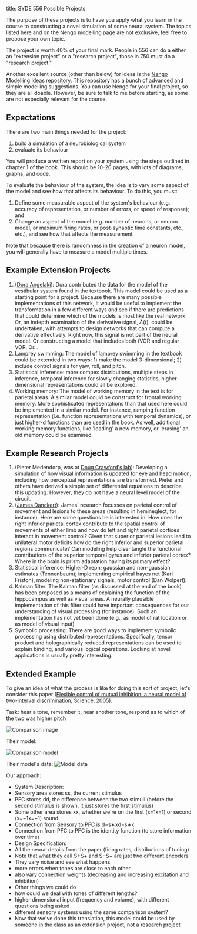 title: SYDE 556 Possible Projects

The purpose of these projects is to have you apply what you learn in the
course to constructing a novel simulation of some neural system. 
The topics listed here and on the Nengo modelling page
are not exclusive, feel free to propose your own topic.

The project is worth 40% of your final mark. People in 556 can do a either an 
"extension project" or a "research project", those in 750 must do a "research project."

Another excellent source (other than below) for ideas is the [Nengo Modelling Ideas repository](https://github.com/ctn-waterloo/modelling_ideas).  This repository has a bunch of advanced and simple modelling suggestions.  You can
use Nengo for your final project, so they are all doable.  However, be sure to talk to me before starting, as some
are not especially relevant for the course.

## Expectations

There are two main things needed for the project:

1. build a simulation of a neurobiological system
2. evaluate its behaviour

You will produce a written report on your system using the steps outlined in chapter 1 of the book. This should be 10-20 pages, with lots of diagrams, graphs, and code.

To evaluate the behaviour of the system, the idea is to vary some aspect of the model and see how that affects its behaviour. To do this, you must:

1. Define some measurable aspect of the system's behaviour (e.g. accuracy of representation, or number of errors, or speed of response); and
2. Change an aspect of the model (e.g. number of neurons, or neuron model, or maximum firing rates, or post-synaptic time constants, etc., etc.), and see how that affects the measurement. 

Note that because there is randomness in the creation of a neuron model, you will generally have to measure a model multiple times.

## Example Extension Projects 

1. ([Dora Angelaki](http://thalamus.wustl.edu/Neuroweb/angelaki.htm)): Dora contributed the data for the model of the vestibular system found in the textbook. This model could be used as a starting point for a project. Because there are many possible implementations of this network, it would be useful to implement the transformation in a few different ways and see if there are predictions that could determine which of the models is most like the real network. Or, an indepth examination of the derivative signal, $\dot{A}(t)$, could be undertaken, with attempts to design networks that can compute a derivative effectively. Right now, this signal is not part of the neural model. Or constructing a model that includes both tVOR and regular VOR. Or...
2. Lamprey swimming: The model of lamprey swimming in the textbook could be extended in two ways: 1) make the model 3-dimensional; 2) include control signals for yaw, roll, and pitch.
3. Statistical inference: more compex distributions, multiple steps in inference, temporal inference for slowly changing statistics, higher-dimensional representations could all be explored.
4. Working memory: The model of working memory in the text is for parietal areas. A similar model could be construct for frontal working memory. More sophisticated representations than that used here could be implemented in a similar model. For instance, ramping function representation (i.e. function representations with temporal dynamics), or just higher-d functions than are used in the book. As well, additional working memory functions, like 'loading' a new memory, or 'erasing' an old memory could be examined.

## Example Research Projects

1. (Pieter Medendorp, was at [Doug Crawford's lab](http://www.yorku.ca/jdc/)): Developing a simulation of how visual information is updated for eye and head motion, including how perceptual representations are transformed. Pieter and others have derived a simple set of differential equations to describe this updating. However, they do not have a neural level model of the circuit.
2. ([James Danckert](http://watarts.uwaterloo.ca/~jdancker/)): James' research focusses on parietal control of movement and lesions to these areas (resulting in hemineglect, for instance). Here are some questions he is interested in: How does the right inferior parietal cortex contribute to the spatial control of movements of either limb and how do left and right parietal cortices interact in movement control? Given that superior parietal lesions lead to unilateral motor deficits how do the right inferior and superior parietal regions communicate? Can modeling help disentangle the functional contributions of the superior temporal gyrus and inferior parietal cortex? Where in the brain is prism adaptation having its primary effect?
3. Statistical inference: Higher-D repn; gaussian and non-gaussian estimates (Tennenbaum); implementing empirical bayes net (Karl Friston), modeling non-stationary signals, motor control (Dan Wolpert).
5. Kalman filter: The Kalman filter (as discussed at the end of the book) has been proposed as a means of explaining the function of the hippocampus as well as visual areas. A neurally plausible implementation of this filter could have important consequences for our understanding of visual processing (for instance). Such an implementation has not yet been done (e.g., as model of rat location or as model of visual input)
7. Symbolic processing: There are good ways to implement symbolic processing using distributed representations. Specifically, tensor product and holographically reduced representations can be used to explain binding, and various logical operations. Looking at novel applications is usually pretty interesting.

## Extended Example

To give an idea of what the process is like for doing this sort of project, let's consider this paper ([Flexible control of mutual inhibition: a neural model of two-interval discrimination](http://www.sciencemag.org/content/307/5712/1121.long), Science, 2005).

Task: hear a tone, remember it, hear another tone, respond as to which of the two was higher pitch

![Comparison image](comparison.png)

Their model:

![Comparison model](comparison_model.png)

Their model's data:
![Model data](comparison_data.png)

Our approach:

- System Description:
 - Sensory area stores ss, the current stimulus
 - PFC stores dd, the difference between the two stimuli (before the second stimulus is shown, it just stores the first stimulus)
 - Some other area stores xx, whether we're on the first (x=1x=1) or second (x=−1x=−1) sound
 - Connection from Sensory to PFC is d=s∗xd=s∗x
 - Connection from PFC to PFC is the identity function (to store information over time)
- Design Specification:
 - All the neural details from the paper (firing rates, distributions of tuning)
 - Note that what they call S+S+ and S−S− are just two different encoders
- They vary noise and see what happens
 - more errors when tones are close to each other
 - also vary connection weights (decreasing and increasing excitation and inhibition)
- Other things we could do
 - how could we deal with tones of different lengths?
 - higher dimensional input (frequency and volume), with different questions being asked
 - different sensory systems using the same comparison system?
- Now that we've done this translation, this model could be used by someone in the class as an extension project, not a research project


